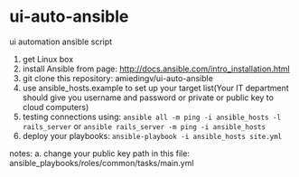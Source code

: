 ui-auto-ansible
===============

 ui automation ansible script
 1. get Linux box
 2. install Ansible from page: http://docs.ansible.com/intro_installation.html
 3. git clone this repository: amiedingv/ui-auto-ansible
 4. use ansible_hosts.example to set up your target list(Your IT department should give you username and password or private or public key to cloud computers)
 5. testing connections using: `ansible all -m ping -i ansible_hosts -l rails_server` or `ansible rails_server -m ping -i ansible_hosts`
 6. deploy your playbooks: `ansible-playbook -i ansible_hosts site.yml `
 

notes:
a. change your public key path in this file: ansible_playbooks/roles/common/tasks/main.yml

